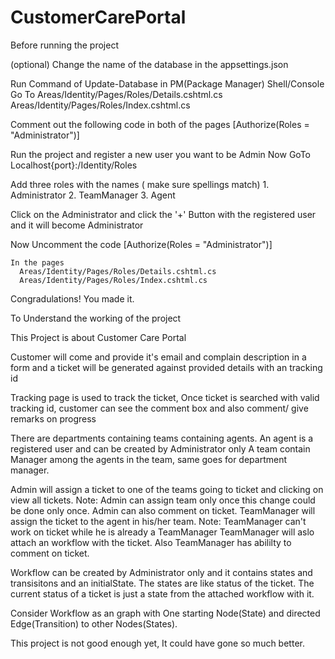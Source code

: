 # CustomerCarePortal

Before running the project

  (optional) Change the name of the database in the appsettings.json
  
  Run Command of Update-Database in PM(Package Manager) Shell/Console
  Go To 
    Areas/Identity/Pages/Roles/Details.cshtml.cs
    Areas/Identity/Pages/Roles/Index.cshtml.cs
   
  Comment out the following code in both of the pages
    [Authorize(Roles = "Administrator")]
  
  Run the project and register a new user you want to be Admin
  Now GoTo Localhost{port}:/Identity/Roles
  
  Add three roles with the names ( make sure spellings match)
    1. Administrator
    2. TeamManager
    3. Agent
    
  Click on the Administrator and click the '+' Button with the registered user and it will become Administrator

Now Uncomment the code 
   [Authorize(Roles = "Administrator")]
   
    In the pages 
      Areas/Identity/Pages/Roles/Details.cshtml.cs
      Areas/Identity/Pages/Roles/Index.cshtml.cs

Congradulations! You made it.


To Understand the working of the project

This Project is about Customer Care Portal

Customer will come and provide it's email and complain description in a form and a ticket will be generated against provided details with an tracking id

Tracking page is used to track the ticket, Once ticket is searched with valid tracking id, customer can see the comment box and also comment/ give remarks on progress

There are departments containing teams containing agents.
An agent is a registered user and can be created by Administrator only
A team contain Manager among the agents in the team, same goes for department manager.

Admin will assign a ticket to one of the teams going to ticket and clicking on view all tickets. Note: Admin can assign team only once this change could be done only once.
Admin can also comment on ticket.
TeamManager will assign the ticket to the agent in his/her team. Note: TeamManager can't work on ticket while he is already a TeamManager
TeamManager will aslo attach an workflow with the ticket. Also TeamManager has abililty to comment on ticket.

Workflow can be created by Administrator only and it contains states and transisitons and an initialState.
The states are like status of the ticket. The current status of a ticket is just a state from the attached workflow with it.

Consider Workflow as an graph with One starting Node(State) and directed Edge(Transition) to other Nodes(States).

This project is not good enough yet, It could have gone so much better.
